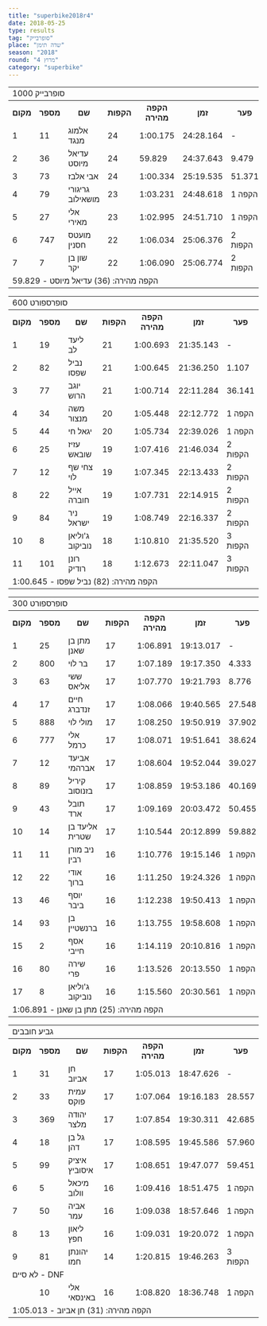 ```yaml
---
title: "superbike2018r4"
date: 2018-05-25
type: results
tag: "סופרבייק"
place: "שדה תימן"
season: "2018"
round: "מרוץ 4"
category: "superbike"
---
```

<table class="line_color">
    <tr>
        <td colspan="99" class="title_font">סופרבייק 1000</td>
    </tr>
    <tr class="rnkh_bkcolor">
        <th class="rnkh_font">מקום</th>
        <th class="rnkh_font">מספר</th>
        <th class="rnkh_font">שם</th>
        <th class="rnkh_font">הקפות</th>
        <th class="rnkh_font">הקפה מהירה</th>
        <th class="rnkh_font">זמן</th>
        <th class="rnkh_font">פער</th>
    </tr>
    <tr class="rnk_bkcolor">
        <td class="rnk_font">1</td>
        <td class="rnk_font">11</td>
        <td class="rnk_font">אלמוג מנגד</td>
        <td class="rnk_font">24</td>
        <td class="rnk_font">1:00.175</td>
        <td class="rnk_font">24:28.164</td>
        <td class="rnk_font">-</td>
    </tr>
    <tr class="rnk_bkcolor">
        <td class="rnk_font">2</td>
        <td class="rnk_font">36</td>
        <td class="rnk_font">עדיאל מיוסט</td>
        <td class="rnk_font">24</td>
        <td class="rnk_font">59.829</td>
        <td class="rnk_font">24:37.643</td>
        <td class="rnk_font">9.479</td>
    </tr>
    <tr class="rnk_bkcolor">
        <td class="rnk_font">3</td>
        <td class="rnk_font">73</td>
        <td class="rnk_font">אבי אלבז</td>
        <td class="rnk_font">24</td>
        <td class="rnk_font">1:00.334</td>
        <td class="rnk_font">25:19.535</td>
        <td class="rnk_font">51.371</td>
    </tr>
    <tr class="rnk_bkcolor">
        <td class="rnk_font">4</td>
        <td class="rnk_font">79</td>
        <td class="rnk_font">גריגורי מושאילוב</td>
        <td class="rnk_font">23</td>
        <td class="rnk_font">1:03.231</td>
        <td class="rnk_font">24:48.618</td>
        <td class="rnk_font">1 הקפה</td>
    </tr>
    <tr class="rnk_bkcolor">
        <td class="rnk_font">5</td>
        <td class="rnk_font">27</td>
        <td class="rnk_font">אלי מאירי</td>
        <td class="rnk_font">23</td>
        <td class="rnk_font">1:02.995</td>
        <td class="rnk_font">24:51.710</td>
        <td class="rnk_font">1 הקפה</td>
    </tr>
    <tr class="rnk_bkcolor">
        <td class="rnk_font">6</td>
        <td class="rnk_font">747</td>
        <td class="rnk_font">מועטס חסנין</td>
        <td class="rnk_font">22</td>
        <td class="rnk_font">1:06.034</td>
        <td class="rnk_font">25:06.376</td>
        <td class="rnk_font">2 הקפות</td>
    </tr>
    <tr class="rnk_bkcolor">
        <td class="rnk_font">7</td>
        <td class="rnk_font">7</td>
        <td class="rnk_font">שון בן יקר</td>
        <td class="rnk_font">22</td>
        <td class="rnk_font">1:06.090</td>
        <td class="rnk_font">25:06.774</td>
        <td class="rnk_font">2 הקפות</td>
    </tr>
    <tr>
        <td colspan="99" class="comment_font">הקפה מהירה: (36) עדיאל מיוסט - 59.829</td>
    </tr>
</table>
<table class="line_color">
    <tr>
        <td colspan="99" class="title_font">סופרספורט 600</td>
    </tr>
    <tr class="rnkh_bkcolor">
        <th class="rnkh_font">מקום</th>
        <th class="rnkh_font">מספר</th>
        <th class="rnkh_font">שם</th>
        <th class="rnkh_font">הקפות</th>
        <th class="rnkh_font">הקפה מהירה</th>
        <th class="rnkh_font">זמן</th>
        <th class="rnkh_font">פער</th>
    </tr>
    <tr class="rnk_bkcolor">
        <td class="rnk_font">1</td>
        <td class="rnk_font">19</td>
        <td class="rnk_font">ליעד לב</td>
        <td class="rnk_font">21</td>
        <td class="rnk_font">1:00.693</td>
        <td class="rnk_font">21:35.143</td>
        <td class="rnk_font">-</td>
    </tr>
    <tr class="rnk_bkcolor">
        <td class="rnk_font">2</td>
        <td class="rnk_font">82</td>
        <td class="rnk_font">נביל שפסו</td>
        <td class="rnk_font">21</td>
        <td class="rnk_font">1:00.645</td>
        <td class="rnk_font">21:36.250</td>
        <td class="rnk_font">1.107</td>
    </tr>
    <tr class="rnk_bkcolor">
        <td class="rnk_font">3</td>
        <td class="rnk_font">77</td>
        <td class="rnk_font">יוגב הרוש</td>
        <td class="rnk_font">21</td>
        <td class="rnk_font">1:00.714</td>
        <td class="rnk_font">22:11.284</td>
        <td class="rnk_font">36.141</td>
    </tr>
    <tr class="rnk_bkcolor">
        <td class="rnk_font">4</td>
        <td class="rnk_font">34</td>
        <td class="rnk_font">משה מנצור</td>
        <td class="rnk_font">20</td>
        <td class="rnk_font">1:05.448</td>
        <td class="rnk_font">22:12.772</td>
        <td class="rnk_font">1 הקפה</td>
    </tr>
    <tr class="rnk_bkcolor">
        <td class="rnk_font">5</td>
        <td class="rnk_font">44</td>
        <td class="rnk_font">יגאל חי</td>
        <td class="rnk_font">20</td>
        <td class="rnk_font">1:05.734</td>
        <td class="rnk_font">22:39.026</td>
        <td class="rnk_font">1 הקפה</td>
    </tr>
    <tr class="rnk_bkcolor">
        <td class="rnk_font">6</td>
        <td class="rnk_font">25</td>
        <td class="rnk_font">עזיז שובאש</td>
        <td class="rnk_font">19</td>
        <td class="rnk_font">1:07.416</td>
        <td class="rnk_font">21:46.034</td>
        <td class="rnk_font">2 הקפות</td>
    </tr>
    <tr class="rnk_bkcolor">
        <td class="rnk_font">7</td>
        <td class="rnk_font">12</td>
        <td class="rnk_font">צחי שף לוי</td>
        <td class="rnk_font">19</td>
        <td class="rnk_font">1:07.345</td>
        <td class="rnk_font">22:13.433</td>
        <td class="rnk_font">2 הקפות</td>
    </tr>
    <tr class="rnk_bkcolor">
        <td class="rnk_font">8</td>
        <td class="rnk_font">22</td>
        <td class="rnk_font">אייל חוברה</td>
        <td class="rnk_font">19</td>
        <td class="rnk_font">1:07.731</td>
        <td class="rnk_font">22:14.915</td>
        <td class="rnk_font">2 הקפות</td>
    </tr>
    <tr class="rnk_bkcolor">
        <td class="rnk_font">9</td>
        <td class="rnk_font">84</td>
        <td class="rnk_font">ניר ישראל</td>
        <td class="rnk_font">19</td>
        <td class="rnk_font">1:08.749</td>
        <td class="rnk_font">22:16.337</td>
        <td class="rnk_font">2 הקפות</td>
    </tr>
    <tr class="rnk_bkcolor">
        <td class="rnk_font">10</td>
        <td class="rnk_font">8</td>
        <td class="rnk_font">ג'וליאן נוביקוב</td>
        <td class="rnk_font">18</td>
        <td class="rnk_font">1:10.810</td>
        <td class="rnk_font">21:35.520</td>
        <td class="rnk_font">3 הקפות</td>
    </tr>
    <tr class="rnk_bkcolor">
        <td class="rnk_font">11</td>
        <td class="rnk_font">101</td>
        <td class="rnk_font">רונן רודיק</td>
        <td class="rnk_font">18</td>
        <td class="rnk_font">1:12.673</td>
        <td class="rnk_font">22:11.047</td>
        <td class="rnk_font">3 הקפות</td>
    </tr>
    <tr>
        <td colspan="99" class="comment_font">הקפה מהירה: (82) נביל שפסו - 1:00.645</td>
    </tr>
</table>
<table class="line_color">
    <tr>
        <td colspan="99" class="title_font">סופרספורט 300</td>
    </tr>
    <tr class="rnkh_bkcolor">
        <th class="rnkh_font">מקום</th>
        <th class="rnkh_font">מספר</th>
        <th class="rnkh_font">שם</th>
        <th class="rnkh_font">הקפות</th>
        <th class="rnkh_font">הקפה מהירה</th>
        <th class="rnkh_font">זמן</th>
        <th class="rnkh_font">פער</th>
    </tr>
    <tr class="rnk_bkcolor">
        <td class="rnk_font">1</td>
        <td class="rnk_font">25</td>
        <td class="rnk_font">מתן בן שאנן</td>
        <td class="rnk_font">17</td>
        <td class="rnk_font">1:06.891</td>
        <td class="rnk_font">19:13.017</td>
        <td class="rnk_font">-</td>
    </tr>
    <tr class="rnk_bkcolor">
        <td class="rnk_font">2</td>
        <td class="rnk_font">800</td>
        <td class="rnk_font">בר לוי</td>
        <td class="rnk_font">17</td>
        <td class="rnk_font">1:07.189</td>
        <td class="rnk_font">19:17.350</td>
        <td class="rnk_font">4.333</td>
    </tr>
    <tr class="rnk_bkcolor">
        <td class="rnk_font">3</td>
        <td class="rnk_font">63</td>
        <td class="rnk_font">ששי אליאס</td>
        <td class="rnk_font">17</td>
        <td class="rnk_font">1:07.770</td>
        <td class="rnk_font">19:21.793</td>
        <td class="rnk_font">8.776</td>
    </tr>
    <tr class="rnk_bkcolor">
        <td class="rnk_font">4</td>
        <td class="rnk_font">17</td>
        <td class="rnk_font">חיים זנדברג</td>
        <td class="rnk_font">17</td>
        <td class="rnk_font">1:08.066</td>
        <td class="rnk_font">19:40.565</td>
        <td class="rnk_font">27.548</td>
    </tr>
    <tr class="rnk_bkcolor">
        <td class="rnk_font">5</td>
        <td class="rnk_font">888</td>
        <td class="rnk_font">מולי לוי</td>
        <td class="rnk_font">17</td>
        <td class="rnk_font">1:08.250</td>
        <td class="rnk_font">19:50.919</td>
        <td class="rnk_font">37.902</td>
    </tr>
    <tr class="rnk_bkcolor">
        <td class="rnk_font">6</td>
        <td class="rnk_font">777</td>
        <td class="rnk_font">אלי כרמל</td>
        <td class="rnk_font">17</td>
        <td class="rnk_font">1:08.071</td>
        <td class="rnk_font">19:51.641</td>
        <td class="rnk_font">38.624</td>
    </tr>
    <tr class="rnk_bkcolor">
        <td class="rnk_font">7</td>
        <td class="rnk_font">12</td>
        <td class="rnk_font">אביעד אברהמי</td>
        <td class="rnk_font">17</td>
        <td class="rnk_font">1:08.604</td>
        <td class="rnk_font">19:52.044</td>
        <td class="rnk_font">39.027</td>
    </tr>
    <tr class="rnk_bkcolor">
        <td class="rnk_font">8</td>
        <td class="rnk_font">89</td>
        <td class="rnk_font">קיריל בזנוסוב</td>
        <td class="rnk_font">17</td>
        <td class="rnk_font">1:08.859</td>
        <td class="rnk_font">19:53.186</td>
        <td class="rnk_font">40.169</td>
    </tr>
    <tr class="rnk_bkcolor">
        <td class="rnk_font">9</td>
        <td class="rnk_font">43</td>
        <td class="rnk_font">תובל ארד</td>
        <td class="rnk_font">17</td>
        <td class="rnk_font">1:09.169</td>
        <td class="rnk_font">20:03.472</td>
        <td class="rnk_font">50.455</td>
    </tr>
    <tr class="rnk_bkcolor">
        <td class="rnk_font">10</td>
        <td class="rnk_font">14</td>
        <td class="rnk_font">אליעד בן שטרית</td>
        <td class="rnk_font">17</td>
        <td class="rnk_font">1:10.544</td>
        <td class="rnk_font">20:12.899</td>
        <td class="rnk_font">59.882</td>
    </tr>
    <tr class="rnk_bkcolor">
        <td class="rnk_font">11</td>
        <td class="rnk_font">11</td>
        <td class="rnk_font">ניב מורן רבין</td>
        <td class="rnk_font">16</td>
        <td class="rnk_font">1:10.776</td>
        <td class="rnk_font">19:15.146</td>
        <td class="rnk_font">1 הקפה</td>
    </tr>
    <tr class="rnk_bkcolor">
        <td class="rnk_font">12</td>
        <td class="rnk_font">22</td>
        <td class="rnk_font">אודי ברוך</td>
        <td class="rnk_font">16</td>
        <td class="rnk_font">1:11.250</td>
        <td class="rnk_font">19:24.326</td>
        <td class="rnk_font">1 הקפה</td>
    </tr>
    <tr class="rnk_bkcolor">
        <td class="rnk_font">13</td>
        <td class="rnk_font">46</td>
        <td class="rnk_font">יוסף ביבר</td>
        <td class="rnk_font">16</td>
        <td class="rnk_font">1:12.238</td>
        <td class="rnk_font">19:50.413</td>
        <td class="rnk_font">1 הקפה</td>
    </tr>
    <tr class="rnk_bkcolor">
        <td class="rnk_font">14</td>
        <td class="rnk_font">93</td>
        <td class="rnk_font">בן ברנשטיין</td>
        <td class="rnk_font">16</td>
        <td class="rnk_font">1:13.755</td>
        <td class="rnk_font">19:58.608</td>
        <td class="rnk_font">1 הקפה</td>
    </tr>
    <tr class="rnk_bkcolor">
        <td class="rnk_font">15</td>
        <td class="rnk_font">2</td>
        <td class="rnk_font">אסף חייבי</td>
        <td class="rnk_font">16</td>
        <td class="rnk_font">1:14.119</td>
        <td class="rnk_font">20:10.816</td>
        <td class="rnk_font">1 הקפה</td>
    </tr>
    <tr class="rnk_bkcolor">
        <td class="rnk_font">16</td>
        <td class="rnk_font">80</td>
        <td class="rnk_font">שירה פרי</td>
        <td class="rnk_font">16</td>
        <td class="rnk_font">1:13.526</td>
        <td class="rnk_font">20:13.550</td>
        <td class="rnk_font">1 הקפה</td>
    </tr>
    <tr class="rnk_bkcolor">
        <td class="rnk_font">17</td>
        <td class="rnk_font">8</td>
        <td class="rnk_font">ג'וליאן נוביקוב</td>
        <td class="rnk_font">16</td>
        <td class="rnk_font">1:15.560</td>
        <td class="rnk_font">20:30.561</td>
        <td class="rnk_font">1 הקפה</td>
    </tr>
    <tr>
        <td colspan="99" class="comment_font">הקפה מהירה: (25) מתן בן שאנן - 1:06.891</td>
    </tr>
</table>
<table class="line_color">
    <tr>
        <td colspan="99" class="title_font">גביע חובבים</td>
    </tr>
    <tr class="rnkh_bkcolor">
        <th class="rnkh_font">מקום</th>
        <th class="rnkh_font">מספר</th>
        <th class="rnkh_font">שם</th>
        <th class="rnkh_font">הקפות</th>
        <th class="rnkh_font">הקפה מהירה</th>
        <th class="rnkh_font">זמן</th>
        <th class="rnkh_font">פער</th>
    </tr>
    <tr class="rnk_bkcolor">
        <td class="rnk_font">1</td>
        <td class="rnk_font">31</td>
        <td class="rnk_font">חן אביוב</td>
        <td class="rnk_font">17</td>
        <td class="rnk_font">1:05.013</td>
        <td class="rnk_font">18:47.626</td>
        <td class="rnk_font">-</td>
    </tr>
    <tr class="rnk_bkcolor">
        <td class="rnk_font">2</td>
        <td class="rnk_font">33</td>
        <td class="rnk_font">עמית פוקס</td>
        <td class="rnk_font">17</td>
        <td class="rnk_font">1:07.064</td>
        <td class="rnk_font">19:16.183</td>
        <td class="rnk_font">28.557</td>
    </tr>
    <tr class="rnk_bkcolor">
        <td class="rnk_font">3</td>
        <td class="rnk_font">369</td>
        <td class="rnk_font">יהודה מלצר</td>
        <td class="rnk_font">17</td>
        <td class="rnk_font">1:07.854</td>
        <td class="rnk_font">19:30.311</td>
        <td class="rnk_font">42.685</td>
    </tr>
    <tr class="rnk_bkcolor">
        <td class="rnk_font">4</td>
        <td class="rnk_font">18</td>
        <td class="rnk_font">גל בן דהן</td>
        <td class="rnk_font">17</td>
        <td class="rnk_font">1:08.595</td>
        <td class="rnk_font">19:45.586</td>
        <td class="rnk_font">57.960</td>
    </tr>
    <tr class="rnk_bkcolor">
        <td class="rnk_font">5</td>
        <td class="rnk_font">99</td>
        <td class="rnk_font">איציק איסוביץ</td>
        <td class="rnk_font">17</td>
        <td class="rnk_font">1:08.651</td>
        <td class="rnk_font">19:47.077</td>
        <td class="rnk_font">59.451</td>
    </tr>
    <tr class="rnk_bkcolor">
        <td class="rnk_font">6</td>
        <td class="rnk_font">5</td>
        <td class="rnk_font">מיכאל וולוב</td>
        <td class="rnk_font">16</td>
        <td class="rnk_font">1:09.416</td>
        <td class="rnk_font">18:51.475</td>
        <td class="rnk_font">1 הקפה</td>
    </tr>
    <tr class="rnk_bkcolor">
        <td class="rnk_font">7</td>
        <td class="rnk_font">50</td>
        <td class="rnk_font">אביה עמר</td>
        <td class="rnk_font">16</td>
        <td class="rnk_font">1:09.038</td>
        <td class="rnk_font">18:57.646</td>
        <td class="rnk_font">1 הקפה</td>
    </tr>
    <tr class="rnk_bkcolor">
        <td class="rnk_font">8</td>
        <td class="rnk_font">13</td>
        <td class="rnk_font">ליאון חפץ</td>
        <td class="rnk_font">16</td>
        <td class="rnk_font">1:09.031</td>
        <td class="rnk_font">19:20.072</td>
        <td class="rnk_font">1 הקפה</td>
    </tr>
    <tr class="rnk_bkcolor">
        <td class="rnk_font">9</td>
        <td class="rnk_font">81</td>
        <td class="rnk_font">יהונתן חמו</td>
        <td class="rnk_font">14</td>
        <td class="rnk_font">1:20.815</td>
        <td class="rnk_font">19:46.263</td>
        <td class="rnk_font">3 הקפות</td>
    </tr>
    <tr>
        <td colspan="99" class="subtitle_font">לא סיים - DNF</td>
    </tr>
    <tr class="rnk_bkcolor">
        <td class="rnk_font"></td>
        <td class="rnk_font">10</td>
        <td class="rnk_font">אלי באינסאי</td>
        <td class="rnk_font">16</td>
        <td class="rnk_font">1:08.820</td>
        <td class="rnk_font">18:36.748</td>
        <td class="rnk_font">1 הקפה</td>
    </tr>
    <tr>
        <td colspan="99" class="comment_font">הקפה מהירה: (31) חן אביוב - 1:05.013</td>
    </tr>
</table>
